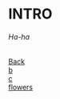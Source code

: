 <html>
  <head>
    <h1><b>INTRO</b></h1>
  </head>
  <body>
    <h6>Ha-ha</h6>
    <a href="https://dolmangksun.github.io">Back</a><br>
    <a href="b.html">b</a><br>
    <a href="c.html">c</a><br>
    <a href="flowers.html">flowers</a>
  </body>
</html>
  
